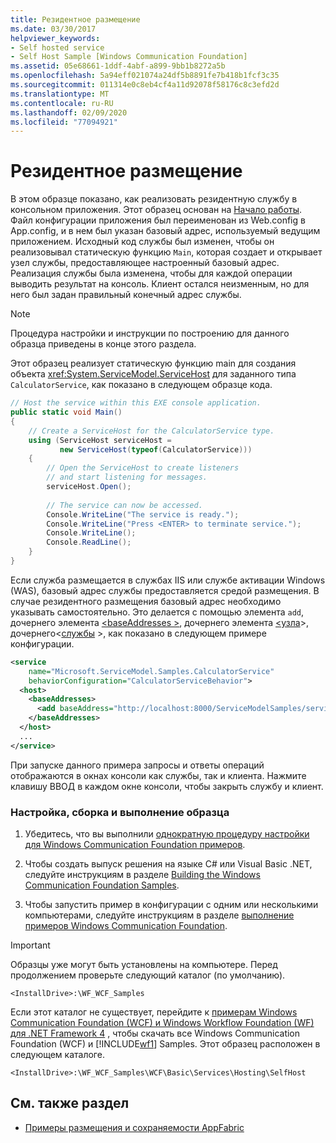 ```yaml
---
title: Резидентное размещение
ms.date: 03/30/2017
helpviewer_keywords:
- Self hosted service
- Self Host Sample [Windows Communication Foundation]
ms.assetid: 05e68661-1ddf-4abf-a899-9bb1b8272a5b
ms.openlocfilehash: 5a94eff021074a24df5b8891fe7b418b1fcf3c35
ms.sourcegitcommit: 011314e0c8eb4cf4a11d92078f58176c8c3efd2d
ms.translationtype: MT
ms.contentlocale: ru-RU
ms.lasthandoff: 02/09/2020
ms.locfileid: "77094921"
---
```

# <a name="self-host"></a>Резидентное размещение
В этом образце показано, как реализовать резидентную службу в консольном приложения. Этот образец основан на [Начало работы](../../../../docs/framework/wcf/samples/getting-started-sample.md). Файл конфигурации приложения был переименован из Web.config в App.config, и в нем был указан базовый адрес, используемый ведущим приложением. Исходный код службы был изменен, чтобы он реализовывал статическую функцию `Main`, которая создает и открывает узел службы, предоставляющее настроенный базовый адрес. Реализация службы была изменена, чтобы для каждой операции выводить результат на консоль. Клиент остался неизменным, но для него был задан правильный конечный адрес службы.  
  
> [!NOTE]
> Процедура настройки и инструкции по построению для данного образца приведены в конце этого раздела.  
  
 Этот образец реализует статическую функцию main для создания объекта <xref:System.ServiceModel.ServiceHost> для заданного типа `CalculatorService`, как показано в следующем образце кода.  
  
```csharp
// Host the service within this EXE console application.  
public static void Main()  
{  
    // Create a ServiceHost for the CalculatorService type.  
    using (ServiceHost serviceHost =   
           new ServiceHost(typeof(CalculatorService)))  
    {  
        // Open the ServiceHost to create listeners   
        // and start listening for messages.  
        serviceHost.Open();  
  
        // The service can now be accessed.  
        Console.WriteLine("The service is ready.");  
        Console.WriteLine("Press <ENTER> to terminate service.");  
        Console.WriteLine();  
        Console.ReadLine();  
    }  
}  
```  
  
 Если служба размещается в службах IIS или службе активации Windows (WAS), базовый адрес службы предоставляется средой размещения. В случае резидентного размещения базовый адрес необходимо указывать самостоятельно. Это делается с помощью элемента `add`, дочернего элемента [\<baseAddresses >](../../../../docs/framework/configure-apps/file-schema/wcf/baseaddresses.md), дочернего элемента [\<узла](../../../../docs/framework/configure-apps/file-schema/wcf/host.md)>, дочернего\<[службы](../../../../docs/framework/configure-apps/file-schema/wcf/service.md) >, как показано в следующем примере конфигурации.  
  
```xml  
<service   
    name="Microsoft.ServiceModel.Samples.CalculatorService"  
    behaviorConfiguration="CalculatorServiceBehavior">  
  <host>  
    <baseAddresses>  
      <add baseAddress="http://localhost:8000/ServiceModelSamples/service"/>  
    </baseAddresses>  
  </host>  
  ...  
</service>  
```  
  
 При запуске данного примера запросы и ответы операций отображаются в окнах консоли как службы, так и клиента. Нажмите клавишу ВВОД в каждом окне консоли, чтобы закрыть службу и клиент.  
  
### <a name="to-set-up-build-and-run-the-sample"></a>Настройка, сборка и выполнение образца  
  
1. Убедитесь, что вы выполнили [однократную процедуру настройки для Windows Communication Foundation примеров](../../../../docs/framework/wcf/samples/one-time-setup-procedure-for-the-wcf-samples.md).  
  
2. Чтобы создать выпуск решения на языке C# или Visual Basic .NET, следуйте инструкциям в разделе [Building the Windows Communication Foundation Samples](../../../../docs/framework/wcf/samples/building-the-samples.md).  
  
3. Чтобы запустить пример в конфигурации с одним или несколькими компьютерами, следуйте инструкциям в разделе [выполнение примеров Windows Communication Foundation](../../../../docs/framework/wcf/samples/running-the-samples.md).  
  
> [!IMPORTANT]
> Образцы уже могут быть установлены на компьютере. Перед продолжением проверьте следующий каталог (по умолчанию).  
>   
> `<InstallDrive>:\WF_WCF_Samples`  
>   
> Если этот каталог не существует, перейдите к [примерам Windows Communication Foundation (WCF) и Windows Workflow Foundation (WF) для .NET Framework 4](https://www.microsoft.com/download/details.aspx?id=21459) , чтобы скачать все Windows Communication Foundation (WCF) и [!INCLUDE[wf1](../../../../includes/wf1-md.md)] Samples. Этот образец расположен в следующем каталоге.  
>   
> `<InstallDrive>:\WF_WCF_Samples\WCF\Basic\Services\Hosting\SelfHost`  
  
## <a name="see-also"></a>См. также раздел

- [Примеры размещения и сохраняемости AppFabric](https://docs.microsoft.com/previous-versions/appfabric/ff383418(v=azure.10))
